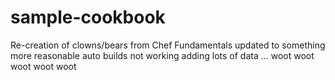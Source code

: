 # sample-cookbook
Re-creation of clowns/bears from Chef Fundamentals
updated to something more reasonable 
auto builds not working 
adding lots of data ...
woot
woot
woot
woot
woot
